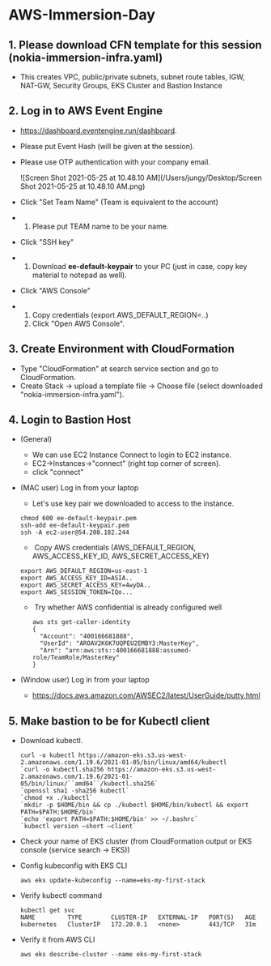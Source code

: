 # AWS-Immersion-Day

## 1. Please download CFN template for this session (nokia-immersion-infra.yaml)

* This creates VPC, public/private subnets, subnet route tables, IGW, NAT-GW, Security Groups, EKS Cluster and Bastion Instance

## 2. Log in to AWS Event Engine 

* https://dashboard.eventengine.run/dashboard.

* Please put Event Hash (will be given at the session). 

* Please use OTP authentication with your company email.

  ![Screen Shot 2021-05-25 at 10.48.10 AM](/Users/jungy/Desktop/Screen Shot 2021-05-25 at 10.48.10 AM.png)

* Click "Set Team Name" (Team is equivalent to the account)

* 1. Please put TEAM name to be your name.  

* Click "SSH key" 

* 1. Download **ee-default-keypair** to your PC (just in case, copy key material to notepad as well).

* Click "AWS Console"

* 1. Copy credentials (export AWS_DEFAULT_REGION=..) 
  2. Click "Open AWS Console".

## 3. Create Environment with CloudFormation

* Type "CloudFormation" at search service section and go to CloudFormation.
* Create Stack -> upload a template file -> Choose file (select downloaded "nokia-immersion-infra.yaml").



## 4. Login to Bastion Host 

* (General)

  * We can use EC2 Instance Connect to login to EC2 instance.
  * EC2->Instances->"connect" (right top corner of screen). 
  * click "connect"

* (MAC user) Log in from your laptop

  * Let's use key pair we downloaded to access to the instance.

  ````
  chmod 600 ee-default-keypair.pem
  ssh-add ee-default-keypair.pem
  ssh -A ec2-user@54.208.182.244
  ````

  * ​	Copy AWS credentials (AWS_DEFAULT_REGION, AWS_ACCESS_KEY_ID, AWS_SECRET_ACCESS_KEY)

  ````
  export AWS_DEFAULT_REGION=us-east-1
  export AWS_ACCESS_KEY_ID=ASIA..
  export AWS_SECRET_ACCESS_KEY=4wyDA..
  export AWS_SESSION_TOKEN=IQo...
  ````

  * ​	Try whether AWS confidential is already configured well

    ````
    aws sts get-caller-identity
    {
      "Account": "400166681888", 
      "UserId": "AROAV2K6K7UQPEU2EMBY3:MasterKey", 
      "Arn": "arn:aws:sts::400166681888:assumed-role/TeamRole/MasterKey"
    }
    ````

* (Window user) Log in from your laptop
  * https://docs.aws.amazon.com/AWSEC2/latest/UserGuide/putty.html

## 5. Make bastion to be for Kubectl client

* Download kubectl. 

  ````
  curl -o kubectl https://amazon-eks.s3.us-west-2.amazonaws.com/1.19.6/2021-01-05/bin/linux/amd64/kubectl
  `curl -o kubectl.sha256 https://amazon-eks.s3.us-west-2.amazonaws.com/1.19.6/2021-01-05/bin/linux/``amd64``/kubectl.sha256`
  `openssl sha1 -sha256 kubectl`
  `chmod +x ./kubectl`
  `mkdir -p $HOME/bin && cp ./kubectl $HOME/bin/kubectl && export PATH=$PATH:$HOME/bin`
  `echo 'export PATH=$PATH:$HOME/bin' >> ~/.bashrc`
  `kubectl version —short —client`
  ````

* Check your name of EKS cluster (from CloudFormation output or EKS console (service search -> EKS))

* Config kubeconfig with EKS CLI

  ````
  aws eks update-kubeconfig --name=eks-my-first-stack
  ````

* Verify kubectl command

  ````
  kubectl get svc
  NAME         TYPE        CLUSTER-IP   EXTERNAL-IP   PORT(S)   AGE
  kubernetes   ClusterIP   172.20.0.1   <none>        443/TCP   31m
  ````

* Verify it from AWS CLI

  ````
  aws eks describe-cluster --name eks-my-first-stack
  ````

  

